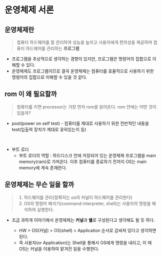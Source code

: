 # 운영체제 서론

## 운영체제란

 > 컴퓨터 하드웨어를 잘 관리하여 성능을 높이고 사용자에게 편의성을 제공하며 컴퓨터 하드웨어를 관리하는 **프로그램**

  - 프로그램을 추상적으로 생각하는 경향이 있지만, 프로그램은 명령어의 집합으로 이해할 수 있다. 
  - 운영체제도 프로그램이므로 결국 운영체제는 컴퓨터를 효율적으로 사용하기 위한 명령어의 집합으로 이해할 수 있을 것 같다. 


## rom 이 왜 필요할까
  > 컴퓨터를 키면 processor는 가장 먼저 rom을 읽어온다. rom 안에는 어떤 것이 있을까?

  - post(power on self test) - 컴퓨터를 제대로 사용하기 위한 전반적인 내용을 test(입출력 장치가 제대로 꽂혀있는지 등)

 &nbsp;

  - 부트 로더
    - 부트 로더의 역할 : 하드디스크 안에 저장되어 있는 운영체제 프로그램을 main memory(ram)로 가져온다. 이후 컴퓨터를 종료하기 전까지 OS는 main memory에 계속 존재한다.

## 운영체제는 무슨 일을 할까

>1. 하드웨어를 관리(정확히는 os의 커널이 하드웨어를 관리한다)
>2. OS의 명령어 해석기(command interpreter, shell)는 사용자의 명령을 해석하여 실행한다.

- 조금 과하게 이야기해서 운영체제는 **커널**과 **쉘**로 구성된다고 생각해도 될 듯 하다.

  - HW > OS(커널) > OS(shell) > Application 순서로 감싸져 있다고 생각하면 된다.
  - 즉 사용자(or Application)는 Shell을 통해서 OS에게 명령을 내리고, 이 때 OS는 커널을 이용하여 맡겨진 일을 수행한다.
